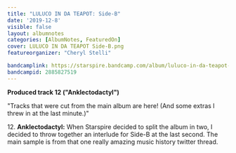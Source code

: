 ```yaml
---
title: "LULUCO IN DA TEAPOT: Side​-​B"
date: '2019-12-8'
visible: false
layout: albumnotes
categories: [AlbumNotes, FeaturedOn]
cover: LULUCO IN DA TEAPOT Side-B.png
featureorganizer: "Cheryl Stelli"

bandcamplink: https://starspire.bandcamp.com/album/luluco-in-da-teapot-side-b
bandcampid: 2885827519
---
```

**Produced track 12 ("Anklectodactyl")**

"Tracks that were cut from the main album are here! (And some extras I threw in at the last minute.)"

12\. **Anklectodactyl:** When Starspire decided to split the album in two, I decided to throw together an interlude for Side-B at the last second. The main sample is from that one really amazing music history twitter thread.
